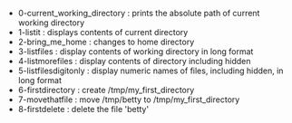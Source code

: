 - 0-current_working_directory : prints the absolute path of current working directory
- 1-listit : displays contents of current directory
- 2-bring_me_home : changes to home directory
- 3-listfiles : display contents of working directory in long format
- 4-listmorefiles : display contents of directory including hidden
- 5-listfilesdigitonly : display numeric names of files, including hidden, in long format
- 6-firstdirectory : create /tmp/my_first_directory
- 7-movethatfile : move /tmp/betty to /tmp/my_first_directory
- 8-firstdelete : delete the file 'betty'
